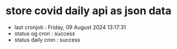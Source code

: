 # store covid daily api as json data

- last cronjob : Friday, 09 August 2024 13:17:31
- status og cron : success
- status daily cron : success
      
      